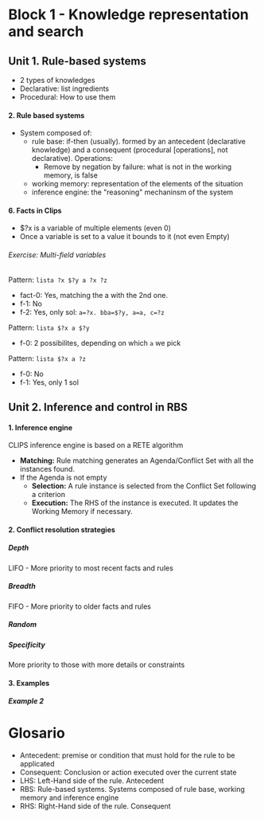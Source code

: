 # Block 1 - Knowledge representation and search
## Unit 1. Rule-based systems
+ 2 types of knowledges
 + Declarative: list ingredients
 + Procedural: How to use them

#### 2. Rule based systems
+ System composed of:
	+ rule base: if-then (usually). formed by an antecedent (declarative knowledge) and a consequent (procedural [operations], not declarative). Operations:
	  + Remove by negation by failure: what is not in the working memory, is false
	+ working memory: representation of the elements of the situation
	+ inference engine: the "reasoning" mechaninsm of the system

#### 6. Facts in Clips
+ $?x is a variable of multiple elements (even 0)
+ Once a variable is set to a value it bounds to it (not even Empty)

###### Exercise: Multi-field variables
Pattern: `lista ?x $?y a ?x ?z`
+ fact-0: Yes, matching the a with the 2nd one.
+ f-1: No
+ f-2: Yes, only sol: `a=?x. bba=$?y, a=a, c=?z` 

Pattern: `lista $?x a $?y`
+ f-0: 2 possibilites, depending on which `a` we pick

Pattern: `lista $?x a ?z`
+ f-0: No
+ f-1: Yes, only 1 sol

## Unit 2. Inference and control in RBS
#### 1. Inference engine
CLIPS inference engine is based on a RETE algorithm
+ **Matching:** Rule matching generates an Agenda/Conflict Set with all the instances found.
+ If the Agenda is not empty
	+ **Selection:** A rule instance is selected from the Conflict Set following a criterion
	+ **Execution:** The RHS of the instance is executed. It updates the Working Memory if necessary.

#### 2. Conflict resolution strategies
##### Depth 
LIFO - More priority to most recent facts and rules
##### Breadth
FIFO - More priority to older facts and rules
##### Random
##### Specificity
More priority to those with more details or constraints
#### 3. Examples
##### Example 2



# Glosario
+ Antecedent: premise or condition that must hold for the rule to be applicated
+ Consequent: Conclusion or action executed over the current state 
+ LHS: Left-Hand side of the rule. Antecedent
+ RBS: Rule-based systems. Systems composed of rule base, working memory and inference engine
+ RHS: Right-Hand side of the rule. Consequent


 	
	

